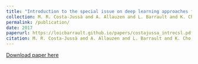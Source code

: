 ```yaml
---
title: "Introduction to the special issue on deep learning approaches for machine translation"
collection: M. R. Costa-Jussà and A. Allauzen and L. Barrault and K. Cho and H. Schwenk
permalink: /publication/
date: 2017
paperurl: https://loicbarrault.github.io/papers/costajussa_introcsl.pdf
citation: M. R. Costa-Jussà and A. Allauzen and L. Barrault and K. Cho and H. Schwenk "Introduction to the special issue on deep learning approaches for machine translation" <i>, Computer Speech and Language, Special issue on Deep learning Approaches for Machine Translation 
---
```

[Download paper here](https://loicbarrault.github.io/papers/costajussa_introcsl.pdf)